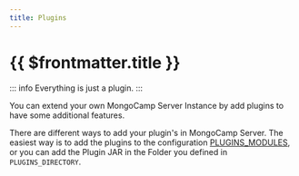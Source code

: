 ```yaml
---
title: Plugins
---
```

# {{ $frontmatter.title }}

::: info
Everything is just a plugin.
::: 

You can extend your own MongoCamp Server Instance by add plugins to have some additional features. 

There are different ways to add your plugin's in MongoCamp Server. The easiest way is to add the plugins to the configuration [PLUGINS_MODULES](../config/properties/plugins-module.md), or you can add the Plugin JAR in the Folder you defined in `PLUGINS_DIRECTORY`.
